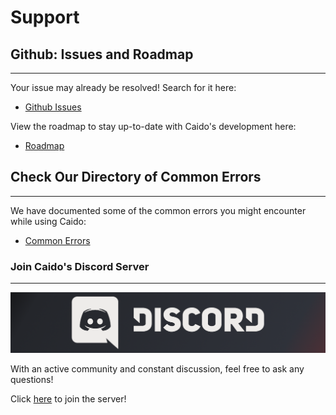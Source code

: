 # Support

## Github: Issues and Roadmap

---

Your issue may already be resolved! Search for it here:

- [Github Issues](https://github.com/caido/caido/issues)

View the roadmap to stay up-to-date with Caido's development here:

- [Roadmap](https://github.com/orgs/caido/projects)

## Check Our Directory of Common Errors

---

We have documented some of the common errors you might encounter while using Caido:

- [Common Errors](/common_errors.md)

### Join Caido's Discord Server

---

<img alt="Discord banner." src="../../_images/discord_banner.png"/>

With an active community and constant discussion, feel free to ask any questions!

Click [here](https://links.caido.io/www-discord) to join the server!
